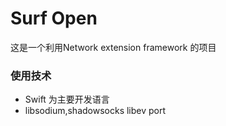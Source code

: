 # Surf Open #

这是一个利用Network extension framework 的项目

### 使用技术 ###

* Swift 为主要开发语言
* libsodium,shadowsocks libev port


